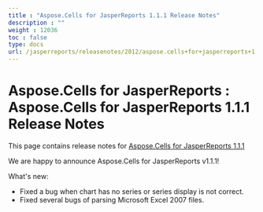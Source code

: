 ```yaml
---
title : "Aspose.Cells for JasperReports 1.1.1 Release Notes" 
description : "" 
weight : 12036 
toc : false
type: docs
url: /jasperreports/releasenotes/2012/aspose.cells+for+jasperreports+1.1.1+release+notes/
---
```


# Aspose.Cells for JasperReports : Aspose.Cells for JasperReports 1.1.1 Release Notes


This page contains release notes for [Aspose.Cells for JasperReports 1.1.1](http://www.aspose.com/downloads/cells/jasperreports/new-releases/aspose.cells-for-jasperreports-1.1.1/)

We are happy to announce Aspose.Cells for JasperReports v1.1.1!

What's new:

*   Fixed a bug when chart has no series or series display is not correct.
*   Fixed several bugs of parsing Microsoft Excel 2007 files.

